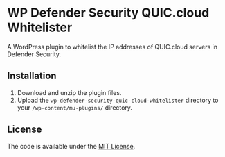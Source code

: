 # WP Defender Security QUIC.cloud Whitelister

A WordPress plugin to whitelist the IP addresses of QUIC.cloud servers in Defender Security.

## Installation

1. Download and unzip the plugin files.
2. Upload the `wp-defender-security-quic-cloud-whitelister` directory to your `/wp-content/mu-plugins/` directory.

## License

The code is available under the [MIT License](https://github.com/tombonez/wp-defender-security-quic-cloud-whitelister/blob/main/LICENSE).
